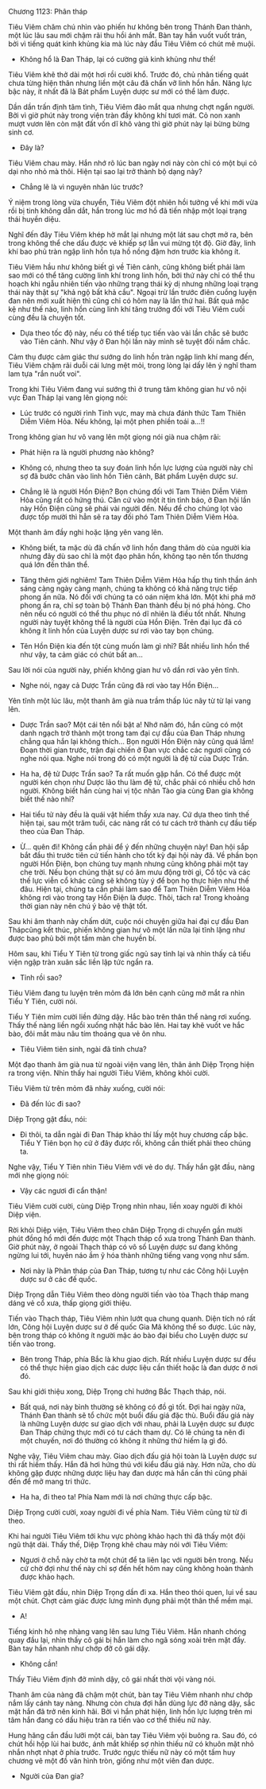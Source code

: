 




Chương 1123: Phân tháp


Tiêu Viêm chăm chú nhìn vào phiến hư không bên trong Thánh Đan thành, một lúc lâu sau mới chậm rãi thu hồi ánh mắt. Bàn tay hắn vuốt vuốt trán, bởi vì tiếng quát kinh khủng kia mà lúc này đầu Tiêu Viêm có chút mê muội.

- Không hổ là Đan Tháp, lại có cường giả kinh khủng như thế!

Tiêu Viêm khẽ thở dài một hơi rồi cười khổ. Trước đó, chủ nhân tiếng quát chưa từng hiện thân nhưng liền một câu đã chấn vỡ linh hồn hắn. Năng lực bậc này, ít nhất đã là Bát phẩm Luyện dược sư mới có thể làm được.

Dần dần trấn định tâm tình, Tiêu Viêm đảo mắt qua nhưng chợt ngẩn người. Bởi vì giờ phút này trong viện tràn đầy không khí tươi mát. Cỏ non xanh mượt vươn lên còn mặt đất vốn dĩ khô vàng thì giờ phút này lại bừng bừng sinh cơ.

- Đây là?

Tiêu Viêm chau mày. Hắn nhớ rõ lúc ban ngày nơi này còn chỉ có một bụi cỏ dại nho nhỏ mà thôi. Hiện tại sao lại trở thành bộ dạng này?

- Chẳng lẽ là vì nguyên nhân lúc trước?

Ý niệm trong lòng vừa chuyển, Tiêu Viêm đột nhiên hồi tưởng về khi mới vừa rồi bị tinh không dẫn dắt, hắn trong lúc mơ hồ đã tiến nhập một loại trạng thái huyền diệu.

Nghĩ đến đây Tiêu Viêm khép hờ mắt lại nhưng một lát sau chợt mở ra, bên trong không thể che dấu được vẻ khiếp sợ lẫn vui mừng tột độ. Giờ đây, linh khí bao phủ tràn ngập linh hồn tựa hồ nồng đậm hơn trước kia không ít.

Tiêu Viêm hầu như không biết gì về Tiên cảnh, cũng không biết phải làm sao mới có thể tăng cường linh khí trong linh hồn, bởi thứ này chỉ có thể thu hoạch khi ngẫu nhiên tiến vào những trạng thái kỳ dị nhưng những loại trạng thái này thật sự "khả ngộ bất khả cầu". Ngoại trừ lần trước điên cuồng luyện đan nên mới xuất hiện thì cũng chỉ có hôm nay là lần thứ hai. Bất quá mặc kệ như thế nào, linh hồn cùng linh khí tăng trưởng đối với Tiêu Viêm cuối cùng đều là chuyện tốt.

- Dựa theo tốc độ này, nếu có thể tiếp tục tiến vào vài lần chắc sẽ bước vào Tiên cảnh. Như vậy ở Đan hội lần này mình sẽ tuyệt đối nắm chắc.

Cảm thụ được cảm giác thư sướng do linh hồn tràn ngập linh khí mang đến, Tiêu Viêm chậm rãi duỗi cái lưng mệt mỏi, trong lòng lại dấy lên ý nghĩ tham lam tựa "rắn nuốt voi".

Trong khi Tiêu Viêm đang vui sướng thì ở trung tâm không gian hư vô nội vực Đan Tháp lại vang lên giọng nói:

- Lúc trước có người rình Tinh vực, may mà chưa đánh thức Tam Thiên Diễm Viêm Hỏa. Nếu không, lại một phen phiền toái a…!!

Trong không gian hư vô vang lên một giọng nói già nua chậm rãi:

- Phát hiện ra là người phương nào không?

- Không có, nhưng theo ta suy đoán linh hồn lực lượng của người này chỉ sợ đã bước chân vào linh hồn Tiên cảnh, Bát phẩm Luyện dược sư.

- Chẳng lẽ là người Hồn Điện? Bọn chúng đối với Tam Thiên Diễm Viêm Hỏa cũng rất có hứng thú. Căn cứ vào một ít tin tình báo, ở Đan hội lần này Hồn Điện cũng sẽ phái vài người đến. Nếu để cho chúng lọt vào được tốp mười thì hẳn sẽ ra tay đối phó Tam Thiên Diễm Viêm Hỏa.

Một thanh âm đầy nghi hoặc lặng yên vang lên.

- Không biết, ta mặc dù đã chấn vỡ linh hồn đang thăm dò của người kia nhưng đây dù sao chỉ là một đạo phân hồn, không tạo nên tổn thương quá lớn đến thân thể.

- Tăng thêm giới nghiêm! Tam Thiên Diễm Viêm Hỏa hấp thụ tinh thần ánh sáng càng ngày càng mạnh, chúng ta không có khả năng trực tiếp phong ấn nữa. Nó đối với chúng ta có oán niệm khá lớn. Một khi phá mở phong ấn ra, chỉ sợ toàn bộ Thánh Đan thành đều bị nó phá hỏng. Cho nên nếu có người có thể thu phục nó dĩ nhiên là điều tốt nhất. Nhưng người này tuyệt không thể là người của Hồn Điện. Trên đại lục đã có không ít linh hồn của Luyện dược sư rơi vào tay bọn chúng.

- Tên Hồn Điện kia đến tột cùng muốn làm gì nhỉ? Bắt nhiều linh hồn thể như vậy, ta cảm giác có chút bất an…

Sau lời nói của người này, phiến không gian hư vô dần rơi vào yên tĩnh.

- Nghe nói, ngay cả Dược Trần cũng đã rơi vào tay Hồn Điện…

Yên tĩnh một lúc lâu, một thanh âm già nua trầm thấp lúc nãy từ từ lại vang lên.

- Dược Trần sao? Một cái tên nổi bật a! Nhớ năm đó, hắn cũng có một danh ngạch trở thành một trong tam đại cự đầu của Đan Tháp nhưng chẳng qua hắn lại không thích… Bọn người Hồn Điện này cũng quá lắm! Đoạn thời gian trước, trận đại chiến ở Đan vực chắc các ngươi cũng có nghe nói qua. Nghe nói trong đó có một người là đệ tử của Dược Trần.

- Ha ha, đệ tử Dược Trần sao? Ta rất muốn gặp hắn. Có thể được một người kén chọn như Dược lão thu làm đệ tử, chắc phải có nhiều chỗ hơn người. Không biết hắn cùng hai vị tộc nhân Tào gia cùng Đan gia không biết thế nào nhỉ?

- Hai tiểu tử này đều là quái vật hiếm thấy xưa nay. Cứ dựa theo tình thế hiện tại, sau một trăm tuổi, các nàng rất có tư cách trở thành cự đầu tiếp theo của Đan Tháp.

- Ừ... quên đi! Không cần phải để ý đến những chuyện này! Đan hội sắp bắt đầu thì trước tiên cứ tiến hành cho tốt kỳ đại hội này đã. Về phần bọn người Hồn Điện, bọn chúng tuy mạnh nhưng cũng không phải một tay che trời. Nếu bọn chúng thật sự có âm mưu động trời gì, Cổ tộc và các thế lực viễn cổ khác cũng sẽ không tùy ý để bọn họ thực hiện như thế đâu. Hiện tại, chúng ta cần phải làm sao để Tam Thiên Diễm Viêm Hỏa không rơi vào trong tay Hồn Điện là được. Thôi, tách ra! Trong khoảng thời gian này nên chú ý bảo vệ thật tốt.

Sau khi âm thanh này chấm dứt, cuộc nói chuyện giữa hai đại cự đầu Đan Thápcũng kết thúc, phiến không gian hư vô một lần nữa lại tĩnh lặng như được bao phủ bởi một tấm màn che huyền bí.

Hôm sau, khi Tiểu Y Tiên từ trong giấc ngủ say tỉnh lại và nhìn thấy cả tiểu viện ngập tràn xuân sắc liền lập tức ngẩn ra.

- Tỉnh rồi sao?

Tiêu Viêm đang tu luyện trên mỏm đá lớn bên cạnh cũng mở mắt ra nhìn Tiểu Y Tiên, cười nói.

Tiểu Y Tiên mỉm cười liền đứng dậy. Hắc bào trên thân thể nàng rơi xuống. Thấy thế nàng liền ngồi xuống nhặt hắc bào lên. Hai tay khẽ vuốt ve hắc bào, đôi mắt màu nâu tím thoáng qua vẻ ôn nhu.

- Tiêu Viêm tiên sinh, ngài đã tỉnh chưa?

Một đạo thanh âm già nua từ ngoài viện vang lên, thân ảnh Diệp Trọng hiện ra trong viện. Nhìn thấy hai người Tiêu Viêm, không khỏi cười.

Tiêu Viêm từ trên mỏm đã nhảy xuống, cười nói:

- Đã đến lúc đi sao?

Diệp Trọng gật đầu, nói:

- Đi thôi, ta dẫn ngài đi Đan Tháp khảo thí lấy một huy chương cấp bậc. Tiểu Y Tiên bọn họ cứ ở đây được rồi, không cần thiết phải theo chúng ta.

Nghe vậy, Tiểu Y Tiên nhìn Tiêu Viêm với vẻ do dự. Thấy hắn gật đầu, nàng mới nhẹ giọng nói:

- Vậy các ngươi đi cẩn thận!

Tiêu Viêm cười cười, cùng Diệp Trọng nhìn nhau, liền xoay người đi khỏi Diệp viện.

Rời khỏi Diệp viện, Tiêu Viêm theo chân Diệp Trọng di chuyển gần mười phút đồng hồ mới đến được một Thạch tháp cổ xưa trong Thánh Đan thành. Giờ phút này, ở ngoài Thạch tháp có vô số Luyện dược sư đang không ngừng lui tới, huyên náo ầm ỹ hóa thành những tiếng vang vọng như sấm.

- Nơi này là Phân tháp của Đan Tháp, tương tự như các Công hội Luyện dược sư ở các đế quốc.

Diệp Trọng dẫn Tiêu Viêm theo dòng người tiến vào tòa Thạch tháp mang dáng vẻ cổ xưa, thấp giọng giới thiệu.

Tiến vào Thạch tháp, Tiêu Viêm nhìn lướt qua chung quanh. Diện tích nó rất lớn, Công hội Luyện dược sư ở đế quốc Gia Mã không thể so được. Lúc này, bên trong tháp có không ít người mặc áo bào đại biểu cho Luyện dược sư tiến vào trong.

- Bên trong Tháp, phía Bắc là khu giao dịch. Rất nhiều Luyện dược sư đều có thể thực hiện giao dịch các dược liệu cần thiết hoặc là đan dược ở nơi đó.

Sau khi giới thiệu xong, Diệp Trọng chỉ hướng Bắc Thạch tháp, nói.

- Bất quá, nơi này bình thường sẽ không có đồ gì tốt. Đợi hai ngày nữa, Thánh Đan thành sẽ tổ chức một buổi đấu giá đặc thù. Buổi đấu giá này là những Luyện dược sư giao dịch với nhau, phải là Luyện dược sư được Đan Tháp chứng thực mới có tư cách tham dự. Có lẽ chúng ta nên đi một chuyến, nơi đó thường có không ít những thứ hiếm lạ gì đó.

Nghe vậy, Tiêu Viêm chau mày. Giao dịch đấu giá hội toàn là Luyện dược sư thì rất hiếm thấy. Hắn đã hơi hứng thú với kiểu đấu giá này. Hơn nữa, cho dù không gặp được những dược liệu hay đan dược mà hắn cần thì cũng phải đến để mở mang tri thức.

- Ha ha, đi theo ta! Phía Nam mới là nơi chứng thực cấp bậc.

Diệp Trọng cười cười, xoay người đi về phía Nam. Tiêu Viêm cũng từ từ đi theo.

Khi hai người Tiêu Viêm tới khu vực phòng khảo hạch thì đã thấy một đội ngũ thật dài. Thấy thế, Diệp Trọng khẽ chau mày nói với Tiêu Viêm:

- Ngươi ở chỗ này chờ ta một chút để ta liên lạc với người bên trong. Nếu cứ chờ đợi như thế này chỉ sợ đến hết hôm nay cũng không hoàn thành được khảo hạch.

Tiêu Viêm gật đầu, nhìn Diệp Trọng dần đi xa. Hắn theo thói quen, lui về sau một chút. Chợt cảm giác được lưng mình đụng phải một thân thể mềm mại.

- A!

Tiếng kinh hô nhẹ nhàng vang lên sau lưng Tiêu Viêm. Hắn nhanh chóng quay đầu lại, nhìn thấy cô gái bị hắn làm cho ngã sóng xoài trên mặt đấy. Bàn tay hắn nhanh như chớp đỡ cô gái dậy.

- Không cần!

Thấy Tiêu Viêm định đở mình dậy, cô gái nhất thời vội vàng nói.

Thanh âm của nàng đã chậm một chút, bàn tay Tiêu Viêm nhanh như chớp nắm lấy cánh tay nàng. Nhưng còn chưa đợi hắn dùng lực đỡ nàng dậy, sắc mặt hắn đã trở nên kinh hãi. Bởi vì hắn phát hiện, linh hồn lực lượng trên mi tâm hắn đang có dấu hiệu tràn ra tiến vào cơ thể thiếu nữ này.

Hung hăng cắn đầu lưỡi một cái, bàn tay Tiêu Viêm vội buông ra. Sau đó, có chút hồi hộp lùi hai bước, ánh mắt khiếp sợ nhìn thiếu nữ có khuôn mặt nhỏ nhắn nhợt nhạt ở phía trước. Trước ngực thiếu nữ này có một tấm huy chương vẽ một đồ văn hình tròn, giống như một viên đan dược.

- Người của Đan gia?




